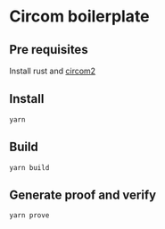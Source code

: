 # Circom boilerplate

## Pre requisites
Install rust and [circom2](https://docs.circom.io/getting-started/installation/)

## Install

```
yarn
```

## Build

```
yarn build
```

## Generate proof and verify

```
yarn prove
```